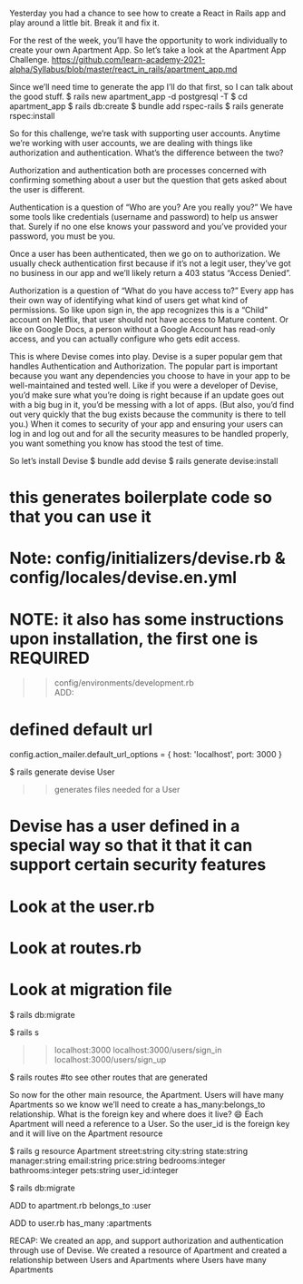 Yesterday you had a chance to see how to create a React in Rails app and play around a little bit. Break it and fix it.

For the rest of the week, you’ll have the opportunity to work individually to create your own Apartment App. 
So let’s take a look at the Apartment App Challenge.
https://github.com/learn-academy-2021-alpha/Syllabus/blob/master/react_in_rails/apartment_app.md

Since we’ll need time to generate the app I’ll do that first, so I can talk about the good stuff.
$ rails new apartment_app -d postgresql -T
$ cd apartment_app
$ rails db:create
$ bundle add rspec-rails
$ rails generate rspec:install

So for this challenge, we’re task with supporting user accounts.
Anytime we’re working with user accounts, we are dealing with things like authorization and authentication. 
What’s the difference between the two?

Authorization and authentication both are processes concerned with confirming something about a user but the question that gets asked about the user is different.

Authentication is a question of “Who are you? Are you really you?” We have some tools like credentials (username and password) to help us answer that. Surely if no one else knows your password and you’ve provided your password, you must be you.

Once a user has been authenticated, then we go on to authorization. We usually check authentication first because if it’s not a legit user, they’ve got no business in our app and we’ll likely return a 403 status “Access Denied”.

Authorization is a question of “What do you have access to?” Every app has their own way of identifying what kind of users get what kind of permissions. So like upon sign in, the app recognizes this is a “Child” account on Netflix, that user should not have access to Mature content. Or like on Google Docs, a person without a Google Account has read-only access, and you can actually configure who gets edit access.

This is where Devise comes into play.  Devise is a super popular gem that handles Authentication and Authorization. The popular part is important because you want any dependencies you choose to have in your app to be well-maintained and tested well. Like if you were a developer of Devise, you’d make sure what you’re doing is right because if an update goes out with a big bug in it, you’d be messing with a lot of apps. (But also, you’d find out very quickly that the bug exists because the community is there to tell you.) When it comes to security of your app and ensuring your users can log in and log out and for all the security measures to be handled properly, you want something you know has stood the test of time.

So let’s install Devise
$ bundle add devise
$ rails generate devise:install
# this generates boilerplate code so that you can use it
# Note: config/initializers/devise.rb & config/locales/devise.en.yml
# NOTE: it also has some instructions upon installation, the first one is REQUIRED
>> config/environments/development.rb  
ADD:
# defined default url
config.action_mailer.default_url_options = { host: 'localhost', port: 3000 }

$ rails generate devise User
>> generates files needed for a User
# Devise has a user defined in a special way so that it that it can support certain security features
# Look at the user.rb
# Look at routes.rb
# Look at migration file

$ rails db:migrate

$ rails s
>> localhost:3000
>> localhost:3000/users/sign_in
>> localhost:3000/users/sign_up

$ rails routes #to see other routes that are generated

So now for the other main resource, the Apartment.
Users will have many Apartments so we know we’ll need to create a has_many:belongs_to relationship. 
What is the foreign key and where does it live? 😄
Each Apartment will need a reference to a User.
So the user_id is the foreign key and it will live on the Apartment resource

$ rails g resource Apartment street:string city:string state:string manager:string email:string price:string bedrooms:integer bathrooms:integer pets:string user_id:integer

$ rails db:migrate

ADD to apartment.rb
belongs_to :user

ADD to user.rb
has_many :apartments


RECAP:
We created an app, and support authorization and authentication through use of Devise. We created a resource of Apartment and created a relationship between Users and Apartments where Users have many Apartments

